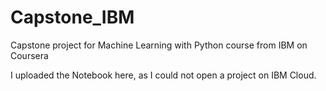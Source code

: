 # Capstone_IBM
Capstone project for Machine Learning with Python course from IBM on Coursera

I uploaded the Notebook here, as I could not open a project on IBM Cloud.
